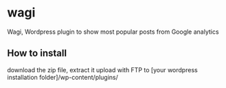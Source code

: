wagi
====

Wagi, Wordpress plugin to show most popular posts from Google analytics


How to install
--------------
download the zip file, extract it
upload with FTP to [your wordpress installation folder]/wp-content/plugins/
